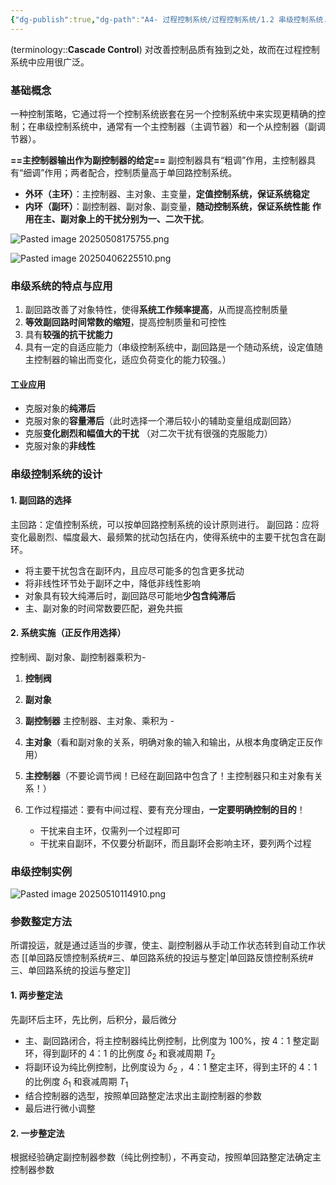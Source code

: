 ```yaml
---
{"dg-publish":true,"dg-path":"A4- 过程控制系统/过程控制系统/1.2 串级控制系统.md","permalink":"/A4- 过程控制系统/过程控制系统/1.2 串级控制系统/","dgPassFrontmatter":true,"noteIcon":"","created":"2024-06-03T15:48:11.000+08:00","updated":"2025-05-14T13:54:02.460+08:00"}
---
```



(terminology::**Cascade Control**)
对改善控制品质有独到之处，故而在过程控制系统中应用很广泛。
### 基础概念
一种控制策略，它通过将一个控制系统嵌套在另一个控制系统中来实现更精确的控制；在串级控制系统中，通常有一个主控制器（主调节器）和一个从控制器（副调节器）。

**==主控制器输出作为副控制器的给定==**
副控制器具有“粗调”作用，主控制器具有“细调”作用；两者配合，控制质量高于单回路控制系统。
- **外环（主环）**：主控制器、主对象、主变量，**定值控制系统，保证系统稳定**
- **内环（副环）**：副控制器、副对象、副变量，**随动控制系统，保证系统性能**
**作用在主、副对象上的干扰分别为一、二次干扰**。

![Pasted image 20250508175755.png](/img/user/Functional%20files/Photo%20Resources/Pasted%20image%2020250508175755.png)

![Pasted image 20250406225510.png](/img/user/Functional%20files/Photo%20Resources/Pasted%20image%2020250406225510.png)

### 串级系统的特点与应用
1. 副回路改善了对象特性，使得**系统工作频率提高**，从而提高控制质量
2. **等效副回路时间常数的缩短**，提高控制质量和可控性
3. 具有**较强的抗干扰能力**
4. 具有一定的自适应能力（串级控制系统中，副回路是一个随动系统，设定值随主控制器的输出而变化，适应负荷变化的能力较强。）

#### 工业应用
- 克服对象的**纯滞后**
- 克服对象的**容量滞后**（此时选择一个滞后较小的辅助变量组成副回路）
- 克服**变化剧烈和幅值大的干扰** （对二次干扰有很强的克服能力）
- 克服对象的**非线性**

### 串级控制系统的设计
#### 1. 副回路的选择
主回路：定值控制系统，可以按单回路控制系统的设计原则进行。
副回路：应将变化最剧烈、幅度最大、最频繁的扰动包括在内，使得系统中的主要干扰包含在副环。
- 将主要干扰包含在副环内，且应尽可能多的包含更多扰动
- 将非线性环节处于副环之中，降低非线性影响
- 对象具有较大纯滞后时，副回路尽可能地**少包含纯滞后**
- 主、副对象的时间常数要匹配，避免共振
#### 2. 系统实施（正反作用选择）
控制阀、副对象、副控制器乘积为-    
1. **控制阀**
2. **副对象**  
3. **副控制器**
主控制器、主对象、乘积为 -   
4. **主对象**（看和副对象的关系，明确对象的输入和输出，从根本角度确定正反作用）
5. **主控制器**（不要论调节阀！已经在副回路中包含了！主控制器只和主对象有关系！）

6. 工作过程描述：要有中间过程、要有充分理由，**一定要明确控制的目的**！
	- 干扰来自主环，仅需列一个过程即可
	- 干扰来自副环，不仅要分析副环，而且副环会影响主环，要列两个过程

### 串级控制实例
![Pasted image 20250510114910.png](/img/user/Functional%20files/Photo%20Resources/Pasted%20image%2020250510114910.png)


### 参数整定方法
所谓投运，就是通过适当的步骤，使主、副控制器从手动工作状态转到自动工作状态
[[单回路反馈控制系统#三、单回路系统的投运与整定\|单回路反馈控制系统#三、单回路系统的投运与整定]]
#### 1. 两步整定法    
先副环后主环，先比例，后积分，最后微分
- 主、副回路闭合，将主控制器纯比例控制，比例度为 100%，按 4：1 整定副环，得到副环的 4：1 的比例度 $\delta_{2}$ 和衰减周期 $T_{2}$
- 将副环设为纯比例控制，比例度设为 $\delta_{2}$ ，4：1 整定主环，得到主环的 4：1 的比例度 $\delta_{1}$ 和衰减周期 $T_{1}$
- 结合控制器的选型，按照单回路整定法求出主副控制器的参数
- 最后进行微小调整

#### 2. 一步整定法
根据经验确定副控制器参数（纯比例控制），不再变动，按照单回路整定法确定主控制器参数


